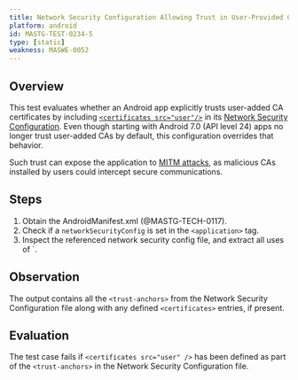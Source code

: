 ```yaml
---
title: Network Security Configuration Allowing Trust in User-Provided CAs
platform: android
id: MASTG-TEST-0234-5
type: [static]
weakness: MASWE-0052
---
```


## Overview

This test evaluates whether an Android app explicitly trusts user-added CA certificates by including [`<certificates src="user"/>`](https://developer.android.com/privacy-and-security/security-config#certificates) in its [Network Security Configuration](https://developer.android.com/privacy-and-security/security-config#CustomTrust). Even though starting with Android 7.0 (API level 24) apps no longer trust user-added CAs by default, this configuration overrides that behavior.

Such trust can expose the application to [MITM attacks](../../../Document/0x04f-Testing-Network-Communication.md#intercepting-network-traffic-through-mitm), as malicious CAs installed by users could intercept secure communications.

## Steps

1. Obtain the AndroidManifest.xml (@MASTG-TECH-0117).
2. Check if a `networkSecurityConfig` is set in the `<application>` tag.
3. Inspect the referenced network security config file, and extract all uses of `<certificates src="user" />.

## Observation

The output contains all the `<trust-anchors>` from the Network Security Configuration file along with any defined `<certificates>` entries, if present.

## Evaluation

The test case fails if `<certificates src="user" />` has been defined as part of the `<trust-anchors>` in the Network Security Configuration file.

